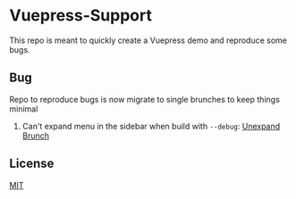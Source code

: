 # Vuepress-Support

This repo is meant to quickly create a Vuepress demo and reproduce some bugs.

## Bug

Repo to reproduce bugs is now migrate to single brunches to keep things minimal

1. Can't expand menu in the sidebar when build with `--debug`: [Unexpand Brunch](https://unexpand.vuepress-support.ludanxer.now.sh/)

## License

[MIT](https://opensource.org/licenses/MIT)
